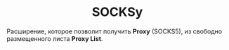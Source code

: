 <h1 align="center">SOCKSy</h1> 
<p>Расширение, которое позволит получить <b>Proxy</b> (SOCKS5), из свободно размещенного листа <b><a src="https://github.com/jetkai/proxy-list">Proxy List</a></b>.</p>

